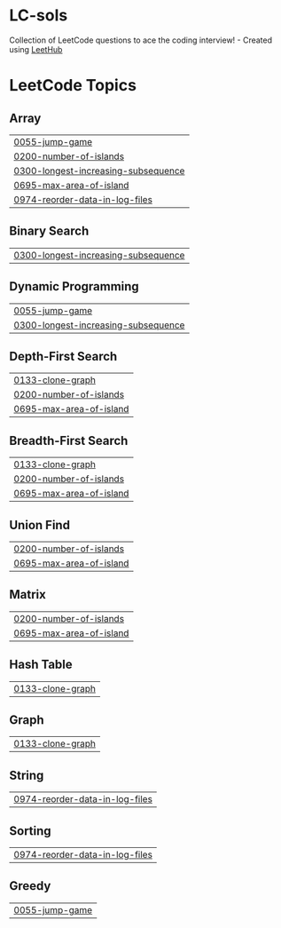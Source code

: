 # LC-sols
Collection of LeetCode questions to ace the coding interview! - Created using [LeetHub](https://github.com/QasimWani/LeetHub)

<!---LeetCode Topics Start-->
# LeetCode Topics
## Array
|  |
| ------- |
| [0055-jump-game](https://github.com/Adhijaan/LC-sols/tree/master/0055-jump-game) |
| [0200-number-of-islands](https://github.com/Adhijaan/LC-sols/tree/master/0200-number-of-islands) |
| [0300-longest-increasing-subsequence](https://github.com/Adhijaan/LC-sols/tree/master/0300-longest-increasing-subsequence) |
| [0695-max-area-of-island](https://github.com/Adhijaan/LC-sols/tree/master/0695-max-area-of-island) |
| [0974-reorder-data-in-log-files](https://github.com/Adhijaan/LC-sols/tree/master/0974-reorder-data-in-log-files) |
## Binary Search
|  |
| ------- |
| [0300-longest-increasing-subsequence](https://github.com/Adhijaan/LC-sols/tree/master/0300-longest-increasing-subsequence) |
## Dynamic Programming
|  |
| ------- |
| [0055-jump-game](https://github.com/Adhijaan/LC-sols/tree/master/0055-jump-game) |
| [0300-longest-increasing-subsequence](https://github.com/Adhijaan/LC-sols/tree/master/0300-longest-increasing-subsequence) |
## Depth-First Search
|  |
| ------- |
| [0133-clone-graph](https://github.com/Adhijaan/LC-sols/tree/master/0133-clone-graph) |
| [0200-number-of-islands](https://github.com/Adhijaan/LC-sols/tree/master/0200-number-of-islands) |
| [0695-max-area-of-island](https://github.com/Adhijaan/LC-sols/tree/master/0695-max-area-of-island) |
## Breadth-First Search
|  |
| ------- |
| [0133-clone-graph](https://github.com/Adhijaan/LC-sols/tree/master/0133-clone-graph) |
| [0200-number-of-islands](https://github.com/Adhijaan/LC-sols/tree/master/0200-number-of-islands) |
| [0695-max-area-of-island](https://github.com/Adhijaan/LC-sols/tree/master/0695-max-area-of-island) |
## Union Find
|  |
| ------- |
| [0200-number-of-islands](https://github.com/Adhijaan/LC-sols/tree/master/0200-number-of-islands) |
| [0695-max-area-of-island](https://github.com/Adhijaan/LC-sols/tree/master/0695-max-area-of-island) |
## Matrix
|  |
| ------- |
| [0200-number-of-islands](https://github.com/Adhijaan/LC-sols/tree/master/0200-number-of-islands) |
| [0695-max-area-of-island](https://github.com/Adhijaan/LC-sols/tree/master/0695-max-area-of-island) |
## Hash Table
|  |
| ------- |
| [0133-clone-graph](https://github.com/Adhijaan/LC-sols/tree/master/0133-clone-graph) |
## Graph
|  |
| ------- |
| [0133-clone-graph](https://github.com/Adhijaan/LC-sols/tree/master/0133-clone-graph) |
## String
|  |
| ------- |
| [0974-reorder-data-in-log-files](https://github.com/Adhijaan/LC-sols/tree/master/0974-reorder-data-in-log-files) |
## Sorting
|  |
| ------- |
| [0974-reorder-data-in-log-files](https://github.com/Adhijaan/LC-sols/tree/master/0974-reorder-data-in-log-files) |
## Greedy
|  |
| ------- |
| [0055-jump-game](https://github.com/Adhijaan/LC-sols/tree/master/0055-jump-game) |
<!---LeetCode Topics End-->